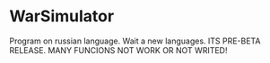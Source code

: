 # WarSimulator
Program on russian language. Wait a new languages.
ITS PRE-BETA RELEASE. MANY FUNCIONS NOT WORK OR NOT WRITED!
